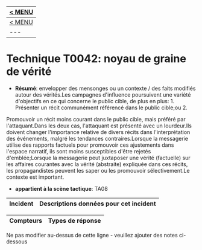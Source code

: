 |[< MENU](../README.md)|
|---|
|[< MENU](../../README.md)|
|---|
# Technique T0042: noyau de graine de vérité

* **Résumé**: envelopper des mensonges ou un contexte / des faits modifiés autour des vérités.Les campagnes d'influence poursuivent une variété d'objectifs en ce qui concerne le public cible, de plus en plus: 1. Présenter un récit communément référencé dans le public cible;ou 2. 

Promouvoir un récit moins courant dans le public cible, mais préféré par l'attaquant.Dans les deux cas, l'attaquant est présenté avec un lourdeur.Ils doivent changer l'importance relative de divers récits dans l'interprétation des événements, malgré les tendances contraires.Lorsque la messagerie utilise des rapports factuels pour promouvoir ces ajustements dans l'espace narratif, ils sont moins susceptibles d'être rejetés d'emblée;Lorsque la messagerie peut juxtaposer une vérité (factuelle) sur les affaires courantes avec la vérité (abstraite) expliquée dans ces récits, les propagandistes peuvent les saper ou les promouvoir sélectivement.Le contexte est important.

* **appartient à la scène tactique**: TA08

|Incident |Descriptions données pour cet incident |
|-------- |-------------------- |



|Compteurs |Types de réponse |
|-------- |-------------- |


Ne pas modifier au-dessus de cette ligne - veuillez ajouter des notes ci-dessous